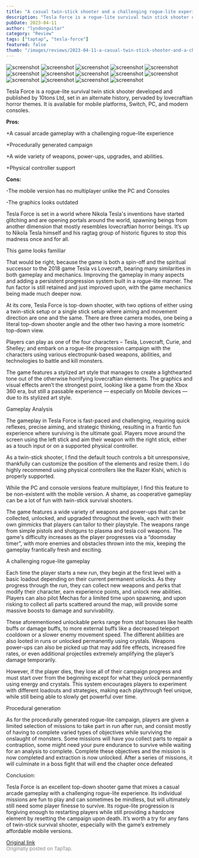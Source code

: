```yaml
---
title: "A casual twin-stick shooter and a challenging rogue-lite experience | Full Review - Tesla Force"
description: "Tesla Force is a rogue-lite survival twin stick shooter developed and published by 10tons Ltd, set in an alternate history, pervaded by lovecraftian horror themes. It is available for mobile platforms, Switch, PC, and modern consoles."
pubDate: 2023-04-11
author: "lyndonguitar"
category: "Review"
tags: ["taptap", "tesla-force"]
featured: false
thumb: "/images/reviews/2023-04-11-a-casual-twin-stick-shooter-and-a-challenging-rogue-lite-experience--full-review---tesla--0.avif"
---
```


<div class="gallery">
  <img src="/images/reviews/2023-04-11-a-casual-twin-stick-shooter-and-a-challenging-rogue-lite-experience--full-review---tesla--0.avif" alt="screenshot" />
  <img src="/images/reviews/2023-04-11-a-casual-twin-stick-shooter-and-a-challenging-rogue-lite-experience--full-review---tesla--1.avif" alt="screenshot" />
  <img src="/images/reviews/2023-04-11-a-casual-twin-stick-shooter-and-a-challenging-rogue-lite-experience--full-review---tesla--2.avif" alt="screenshot" />
  <img src="/images/reviews/2023-04-11-a-casual-twin-stick-shooter-and-a-challenging-rogue-lite-experience--full-review---tesla--3.avif" alt="screenshot" />
  <img src="/images/reviews/2023-04-11-a-casual-twin-stick-shooter-and-a-challenging-rogue-lite-experience--full-review---tesla--4.avif" alt="screenshot" />
  <img src="/images/reviews/2023-04-11-a-casual-twin-stick-shooter-and-a-challenging-rogue-lite-experience--full-review---tesla--5.avif" alt="screenshot" />
  <img src="/images/reviews/2023-04-11-a-casual-twin-stick-shooter-and-a-challenging-rogue-lite-experience--full-review---tesla--6.avif" alt="screenshot" />
  <img src="/images/reviews/2023-04-11-a-casual-twin-stick-shooter-and-a-challenging-rogue-lite-experience--full-review---tesla--7.avif" alt="screenshot" />
  <img src="/images/reviews/2023-04-11-a-casual-twin-stick-shooter-and-a-challenging-rogue-lite-experience--full-review---tesla--8.avif" alt="screenshot" />
  <img src="/images/reviews/2023-04-11-a-casual-twin-stick-shooter-and-a-challenging-rogue-lite-experience--full-review---tesla--9.avif" alt="screenshot" />
  <img src="/images/reviews/2023-04-11-a-casual-twin-stick-shooter-and-a-challenging-rogue-lite-experience--full-review---tesla--10.avif" alt="screenshot" />
  <img src="/images/reviews/2023-04-11-a-casual-twin-stick-shooter-and-a-challenging-rogue-lite-experience--full-review---tesla--11.avif" alt="screenshot" />
  <img src="/images/reviews/2023-04-11-a-casual-twin-stick-shooter-and-a-challenging-rogue-lite-experience--full-review---tesla--12.avif" alt="screenshot" />
  <img src="/images/reviews/2023-04-11-a-casual-twin-stick-shooter-and-a-challenging-rogue-lite-experience--full-review---tesla--13.avif" alt="screenshot" />
</div>

Tesla Force is a rogue-lite survival twin stick shooter developed and published by 10tons Ltd, set in an alternate history, pervaded by lovecraftian horror themes. It is available for mobile platforms, Switch, PC, and modern consoles.


**Pros:**


+A casual arcade gameplay with a challenging rogue-lite experience

+Procedurally generated campaign

+A wide variety of weapons, power-ups, upgrades, and abilities.

+Physical controller support


**Cons:**


-The mobile version has no multiplayer unlike the PC and Consoles

-The graphics looks outdated

Tesla Force is set in a world where Nikola Tesla's inventions have started glitching and are opening portals around the world, spawning beings from another dimension that mostly resembles lovecraftian horror beings. It’s up to Nikola Tesla himself and his ragtag group of historic figures to stop this madness once and for all.

This game looks familiar

That would be right, because the game is both a spin-off and the spiritual successor to the 2018 game Tesla vs Lovecraft, bearing many similarities in both gameplay and mechanics. Improving the gameplay in many aspects and adding a persistent progression system built in a rogue-lite manner. The fun factor is still retained and just improved upon, with the game mechanics being made much deeper now.

At its core, Tesla Force is top-down shooter, with two options of either using a twin-stick setup or a single stick setup where aiming and movement direction are one and the same. There are three camera modes, one being a literal top-down shooter angle and the other two having a more isometric top-down view.

Players can play as one of the four characters – Tesla, Lovecraft, Curie, and Shelley; and embark on a rogue-lite progression campaign with the characters using various electropunk-based weapons, abilities, and technologies to battle and kill monsters.

The game features a stylized art style that manages to create a lighthearted tone out of the otherwise horrifying lovecraftian elements. The graphics and visual effects aren’t the strongest point, looking like a game from the Xbox 360 era, but still a passable experience — especially on Mobile devices — due to its stylized art style.

Gameplay Analysis

The gameplay in Tesla Force is fast-paced and challenging, requiring quick reflexes, precise aiming, and strategic thinking, resulting in a frantic fun experience where surviving is the ultimate goal. Players move around the screen using the left stick and aim their weapon with the right stick, either as a touch input or on a supported physical controller.

As a twin-stick shooter, I find the default touch controls a bit unresponsive, thankfully can customize the position of the elements and resize them. I do highly recommend using physical controllers like the Razer Kishi, which is properly supported.

While the PC and console versions feature multiplayer, I find this feature to be non-existent with the mobile version. A shame, as cooperative gameplay can be a lot of fun with twin-stick survival shooters.

The game features a wide variety of weapons and power-ups that can be collected, unlocked, and upgraded throughout the levels, each with their own gimmicks that players can tailor to their playstyle. The weapons range from simple pistols and shotguns to plasma and tesla coil weapons. The game's difficulty increases as the player progresses via a “doomsday timer", with more enemies and obstacles thrown into the mix, keeping the gameplay frantically fresh and exciting.

A challenging rogue-lite gameplay

Each time the player starts a new run, they begin at the first level with a basic loadout depending on their current permanent unlocks. As they progress through the run, they can collect new weapons and perks that modify their character, earn experience points, and unlock new abilities. Players can also pilot Mechas for a limited time upon spawning, and upon risking to collect all parts scattered around the map, will provide some massive boosts to damage and survivability.

These aforementioned unlockable perks range from stat bonuses like health buffs or damage buffs, to more external buffs like a decreased teleport cooldown or a slower enemy movement speed. The different abilities are also looted in runs or unlocked permanently using crystals. Weapons power-ups can also be picked up that may add fire effects, increased fire rates, or even additional projectiles extremely amplifying the player’s damage temporarily.

However, if the player dies, they lose all of their campaign progress and must start over from the beginning except for what they unlock permanently using energy and crystals. This system encourages players to experiment with different loadouts and strategies, making each playthrough feel unique, while still being able to slowly get powerful over time.

Procedural generation

As for the procedurally generated rogue-lite campaign, players are given a limited selection of missions to take part in run after run, and consist mostly of having to complete varied types of objectives while surviving the onslaught of monsters. Some missions will have you collect parts to repair a contraption, some might need your pure endurance to survive while waiting for an analysis to complete. Complete these objectives and the mission is now completed and extraction is now unlocked. After a series of missions, it will culminate in a boss fight that will end the chapter once defeated

Conclusion:

Tesla Force is an excellent top-down shooter game that mixes a casual arcade gameplay with a challenging rogue-lite experience. Its individual missions are fun to play and can sometimes be mindless, but will ultimately still need some player finesse to survive. Its rogue-lite progression is forgiving enough to restarting players while still providing a hardcore element by resetting the campaign upon death. It’s worth a try for any fans of twin-stick survival shooter, especially with the game’s extremely affordable mobile versions.

[Original link](https://www.taptap.io/post/5078866)<br><span style="font-size: 0.95em; color: #888;">Originally posted on TapTap.</span>
